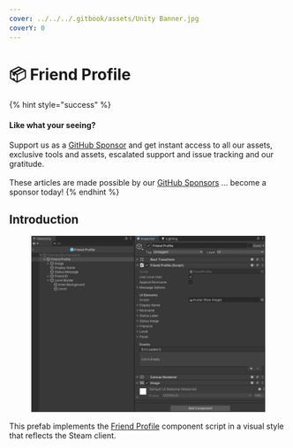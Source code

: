 ```yaml
---
cover: ../../../.gitbook/assets/Unity Banner.jpg
coverY: 0
---
```


# 📦 Friend Profile

{% hint style="success" %}
#### Like what your seeing?

Support us as a [GitHub Sponsor](../../../where-to-buy/become-a-sponsor.md) and get instant access to all our assets, exclusive tools and assets, escalated support and issue tracking and our gratitude.\
\
These articles are made possible by our [GitHub Sponsors](../../../where-to-buy/become-a-sponsor.md) ... become a sponsor today!
{% endhint %}

## &#x20;Introduction

<figure><img src="../../../.gitbook/assets/image (5) (1) (4) (1).png" alt=""><figcaption></figcaption></figure>

This prefab implements the [Friend Profile](../ui-components/friend-profile/) component script in a visual style that reflects the Steam client.
